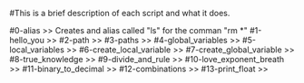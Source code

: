 #This is a brief description of each script and what it does.


#0-alias >> Creates and alias called "ls" for the comman "rm *"
#1-hello_you >>
#2-path >>
#3-paths >>
#4-global_variables >>
#5-local_variables >>
#6-create_local_variable >>
#7-create_global_variable >>
#8-true_knowledge >>
#9-divide_and_rule >>
#10-love_exponent_breath >>
#11-binary_to_decimal >>
#12-combinations >>
#13-print_float >>

